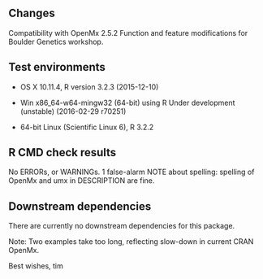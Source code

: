 ## Changes
Compatibility with OpenMx 2.5.2
Function and feature modifications for Boulder Genetics workshop.

## Test environments
* OS X 10.11.4, R version 3.2.3 (2015-12-10)
* Win x86_64-w64-mingw32 (64-bit) using R Under development (unstable) (2016-02-29 r70251)

* 64-bit Linux (Scientific Linux 6), R 3.2.2

## R CMD check results

No ERRORs, or WARNINGs. 1 false-alarm NOTE about spelling:
 spelling of OpenMx and umx in DESCRIPTION are fine.

## Downstream dependencies

There are currently no downstream dependencies for this package.

Note: Two examples take too long, reflecting slow-down in current CRAN OpenMx.

Best wishes, tim